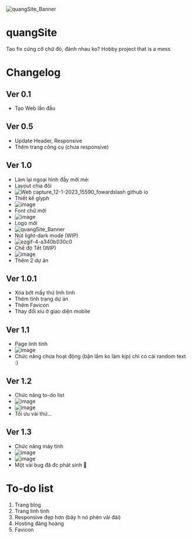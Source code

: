 ![quangSite_Banner](https://user-images.githubusercontent.com/68984861/212021281-318a0a44-f46d-4f51-b871-85175c3ce504.svg)
# quangSite
Tao fix cứng cỡ chữ đó, đánh nhau ko?
Hobby project that is a mess
# Changelog
## Ver 0.1
- Tạo Web lần đầu
## Ver 0.5
- Update Header, Responsive
- Thêm trang công cụ (chưa responsive)
## Ver 1.0
- Làm lại ngoại hình đầy mới mẻ:
- Layout chia đôi
- ![Web capture_12-1-2023_15590_fowardslash github io](https://user-images.githubusercontent.com/68984861/212022898-02809115-9a1e-4a57-b399-1c39e1e61ef6.jpeg)
- Thiết kế glyph
- ![image](https://user-images.githubusercontent.com/68984861/212022143-2e24090e-6c26-4ae2-9e7b-f8fd5eb859da.png)
- Font chữ mới
- ![image](https://user-images.githubusercontent.com/68984861/212022227-ddc7a5b5-3318-42ee-acb8-b46250f90a8e.png)
- Logo mới
- ![quangSite_Banner](https://user-images.githubusercontent.com/68984861/212022332-2b1ca197-c7d5-474e-b376-05da8c105223.svg)
- Nút light-dark mode (WIP)
- ![ezgif-4-a340b030c0](https://user-images.githubusercontent.com/68984861/212024249-fde2180a-d0b8-471f-9f59-97f687d72bea.gif)
- Chế độ Tết (WIP)
- ![image](https://user-images.githubusercontent.com/68984861/212024092-835f2958-dd4c-4f18-80bb-d02fc61031cf.png)
- Thêm 2 dự án
## Ver 1.0.1
- Xóa bớt mấy thứ linh tinh
- Thêm tình trạng dự án
- Thêm Favicon
- Thay đổi xíu ở giao diện mobile
## Ver 1.1
- Page linh tinh
- ![image](https://user-images.githubusercontent.com/68984861/215038793-e1c3d652-f086-4972-b491-b2224dc33027.png)
- Chức năng chưa hoạt động (bận lắm ko làm kịp) chỉ có cái random text :)
## Ver 1.2
- Chức năng to-do list
- ![image](https://user-images.githubusercontent.com/68984861/216246861-8b77797c-3815-44d2-9587-997603590618.png)
- ![image](https://user-images.githubusercontent.com/68984861/216246949-6ad69ee2-0d62-47ae-a920-eb082205a378.png)
- Tối ưu vài thứ...
## Ver 1.3
- Chức năng máy tính
- ![image](https://user-images.githubusercontent.com/68984861/216517031-6b9ed100-1c5f-4fbb-8b99-24f29dd48430.png)
- ![image](https://user-images.githubusercontent.com/68984861/216517066-eed58963-fd13-4e80-b110-12a44212e352.png)
- Một vài bug đã đc phát sinh 🙂
# To-do list
1. Trang blog
2. Trang linh tinh
3. Responsive đẹp hơn (bây h nó phèn vãi đái)
4. Hosting đàng hoàng
5. Favicon
